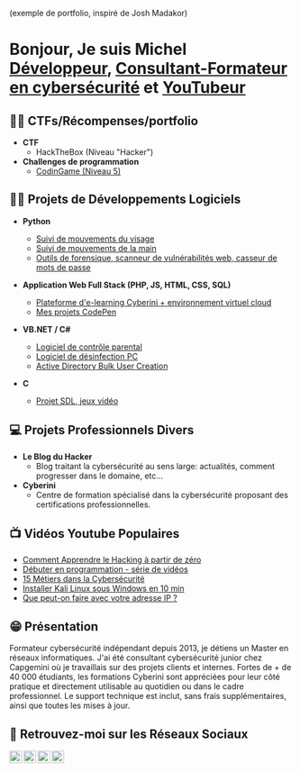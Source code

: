 (exemple de portfolio, inspiré de Josh Madakor)
<h1>Bonjour, Je suis Michel<br/>
<a href="https://github.com/LeBlogDuHacker">Développeur</a>, <a href="https://www.linkedin.com/in/michel-kartner/">Consultant-Formateur en cybersécurité</a> et <a href="https://www.youtube.com/c/MichelKartner">YouTubeur</a></h1>

<h2>🐱‍👤 CTFs/Récompenses/portfolio</h2>

- <b>CTF</b>
  - HackTheBox (Niveau "Hacker")
- <b>Challenges de programmation</b>
  - [CodinGame (Niveau 5)](https://www.codingame.com/profile/c2415f2ff7fcb76f6ad73f5085d2bf169406005)
  
<h2>👨‍💻 Projets de Développements Logiciels</h2>

- <b>Python</b>
  - [Suivi de mouvements du visage](https://github.com/LeBlogDuHacker/FaceTracking)
  - [Suivi de mouvements de la main](https://github.com/LeBlogDuHacker/HandTracking)
  - [Outils de forensique, scanneur de vulnérabilités web, casseur de mots de passe](https://cyberini.com/cours/hacking-ethique-apprendre-a-programmer-en-python/)
- <b>Application Web Full Stack (PHP, JS, HTML, CSS, SQL)</b>
  - [Plateforme d'e-learning Cyberini + environnement virtuel cloud](https://cyberini.com)
  - [Mes projets CodePen](https://codepen.io/leblogduhacker-the-reactor)
- <b>VB.NET / C#</b>
  - [Logiciel de contrôle parental](#private)
  - [Logiciel de désinfection PC](#private)
  - [Active Directory Bulk User Creation](https://github.com/joshmadakor1/AD_PS)

- <b>C</b>
  - [Projet SDL, jeux vidéo](#private)

<h2>💻 Projets Professionnels Divers</h2>

- <b>Le Blog du Hacker</b>
  - Blog traitant la cybersécurité au sens large: actualités, comment progresser dans le domaine, etc...
- <b>Cyberini</b>
  - Centre de formation spécialisé dans la cybersécurité proposant des certifications professionnelles.
  
<h2>📺 Vidéos Youtube Populaires</h2>

- [Comment Apprendre le Hacking à partir de zéro](https://www.youtube.com/watch?v=i1g_aIGRJZU)
- [Débuter en programmation - série de vidéos](https://www.youtube.com/watch?v=KOmibP9DuTc)
- [15 Métiers dans la Cybersécurité](https://www.youtube.com/watch?v=W8GNMNQn2Fo)
- [Installer Kali Linux sous Windows en 10 min](https://www.youtube.com/watch?v=zRaUnclAb8c)
- [Que peut-on faire avec votre adresse IP ?](https://www.youtube.com/watch?v=K25W_eP2Y3s)

<h2>😁 Présentation</h2>

Formateur cybersécurité indépendant depuis 2013, je détiens un Master en réseaux informatiques.
J'ai été consultant cybersécurité junior chez Capgemini où je travaillais sur des projets clients et internes.
Fortes de + de 40 000 étudiants, les formations Cyberini sont appréciées pour leur côté pratique et directement utilisable au quotidien ou dans le cadre professionnel. Le support technique est inclut, sans frais supplémentaires, ainsi que toutes les mises à jour.

<h2> 🤳 Retrouvez-moi sur les Réseaux Sociaux</h2>

[<img align="left" alt="YouTube" width="22px" src="https://cdn.jsdelivr.net/npm/simple-icons@v3/icons/youtube.svg" />][youtube]
[<img align="left" alt="Twitter" width="22px" src="https://cdn.jsdelivr.net/npm/simple-icons@v3/icons/twitter.svg" />][twitter]
[<img align="left" alt="LinkedIn" width="22px" src="https://cdn.jsdelivr.net/npm/simple-icons@v3/icons/linkedin.svg" />][linkedin]
[<img align="left" alt="Instagram" width="22px" src="https://cdn.jsdelivr.net/npm/simple-icons@v3/icons/instagram.svg" />][instagram]

[twitter]: twitter.com/LeBlogDuHacker
[youtube]: https://www.youtube.com/c/MichelKartner/
[instagram]: https://www.instagram.com/leblogduhacker/
[linkedin]: https://www.linkedin.com/in/michel-kartner/

